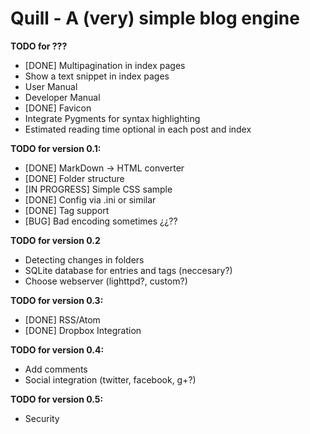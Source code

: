 Quill - A (very) simple blog engine
===================================
**TODO for ???**

* [DONE] Multipagination in index pages 
* Show a text snippet in index pages
* User Manual
* Developer Manual
* [DONE] Favicon
* Integrate Pygments for syntax highlighting
* Estimated reading time optional in each post and index


**TODO for version 0.1:**

* [DONE] MarkDown -> HTML converter
* [DONE] Folder structure
* [IN PROGRESS] Simple CSS sample
* [DONE] Config via .ini or similar
* [DONE] Tag support
* [BUG] Bad encoding sometimes ¿¿??

**TODO for version 0.2**

* Detecting changes in folders
* SQLite database for entries and tags (neccesary?)
* Choose webserver (lighttpd?, custom?)


**TODO for version 0.3:**

* [DONE] RSS/Atom
* [DONE] Dropbox Integration

**TODO for version 0.4:**

* Add comments
* Social integration (twitter, facebook, g+?)

**TODO for version 0.5:**

* Security
